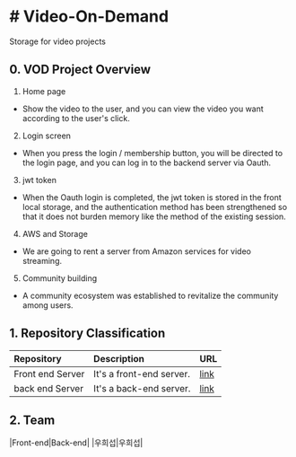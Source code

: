 # # Video-On-Demand
Storage for video projects
## 0. VOD Project Overview
1. Home page
* Show the video to the user, and you can view the video you want according to the user's click.
2. Login screen
* When you press the login / membership button, you will be directed to the login page, and you can log in to the backend server via Oauth.
3. jwt token
* When the Oauth login is completed, the jwt token is stored in the front local storage, and the authentication method has been strengthened so that it does not burden memory like the method of the existing session.
4. AWS and Storage
* We are going to rent a server from Amazon services for video streaming.
5. Community building
* A community ecosystem was established to revitalize the community among users.


## 1. Repository Classification


|Repository|Description|URL|
|:---|:---|:---|
|Front end Server |It's a front-end server.|[link](https://github.com/ahr-i/awm-v2-proxy)|
|back end Server |It's a back-end server.|[link](https://github.com/ahr-i/awm-v2-gateway)|

## 2. Team

|Front-end|Back-end|
|우희섭|우희섭|
